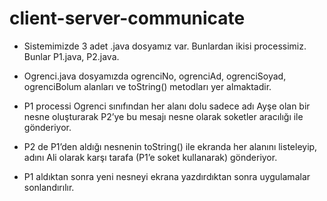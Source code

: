 # client-server-communicate

* Sistemimizde 3 adet .java dosyamız var. Bunlardan ikisi processimiz. Bunlar P1.java, P2.java.

* Ogrenci.java dosyamızda ogrenciNo, ogrenciAd, ogrenciSoyad, ogrenciBolum alanları ve toString() metodları yer almaktadir.

* P1 processi Ogrenci sınıfından her alanı dolu sadece adı Ayşe olan bir nesne oluşturarak P2’ye bu mesajı nesne olarak soketler aracılığı ile gönderiyor.

* P2 de P1’den aldığı nesnenin toString() ile ekranda her alanını listeleyip, adını Ali olarak karşı tarafa (P1’e soket kullanarak) gönderiyor.

* P1 aldıktan sonra yeni nesneyi ekrana yazdırdıktan sonra uygulamalar sonlandırılır.
